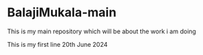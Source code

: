 # BalajiMukala-main
This is my main repository which will be about the work i am doing


This is my first line 20th June 2024
